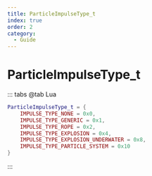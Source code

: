 ```yaml
---
title: ParticleImpulseType_t
index: true
order: 2
category:
  - Guide
---
```


# ParticleImpulseType_t
::: tabs
@tab Lua
```lua
ParticleImpulseType_t = {
    IMPULSE_TYPE_NONE = 0x0,
    IMPULSE_TYPE_GENERIC = 0x1,
    IMPULSE_TYPE_ROPE = 0x2,
    IMPULSE_TYPE_EXPLOSION = 0x4,
    IMPULSE_TYPE_EXPLOSION_UNDERWATER = 0x8,
    IMPULSE_TYPE_PARTICLE_SYSTEM = 0x10
}
```
:::